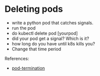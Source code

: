 # Deleting pods

* write a python pod that catches signals.
* run the pod
* do kubectl delete pod [yourpod]
* did your pod get a signal? Which is it?
* how long do you have until k8s kills you?
* Change that time period

References:
* [pod-termination](https://unofficial-kubernetes.readthedocs.io/en/latest/concepts/abstractions/pod-termination)
